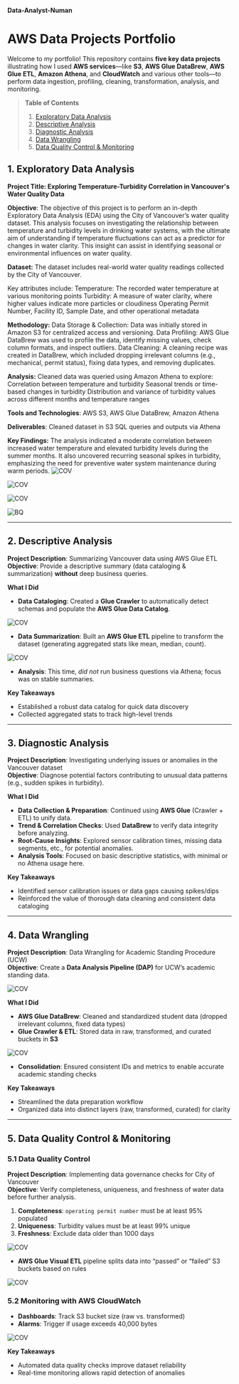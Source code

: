 **Data-Analyst-Numan**
# AWS Data Projects Portfolio

Welcome to my portfolio! This repository contains **five key data projects** illustrating how I used **AWS services**—like **S3**, **AWS Glue DataBrew**, **AWS Glue ETL**, **Amazon Athena**, and **CloudWatch** and various other tools—to perform data ingestion, profiling, cleaning, transformation, analysis, and monitoring.

> **Table of Contents**
> 1. [Exploratory Data Analysis](#1-exploratory-data-analysis)
> 2. [Descriptive Analysis](#2-descriptive-analysis)
> 3. [Diagnostic Analysis](#3-diagnostic-analysis)
> 4. [Data Wrangling](#4-data-wrangling)
> 5. [Data Quality Control & Monitoring](#5-data-quality-control--monitoring)



## 1. Exploratory Data Analysis

**Project Title: Exploring Temperature-Turbidity Correlation in Vancouver's Water Quality Data**

**Objective**:
The objective of this project is to perform an in-depth Exploratory Data Analysis (EDA) using the City of Vancouver’s water quality dataset. This analysis focuses on investigating the relationship between temperature and turbidity levels in drinking water systems, with the ultimate aim of understanding if temperature fluctuations can act as a predictor for changes in water clarity. This insight can assist in identifying seasonal or environmental influences on water quality.

**Dataset:**
The dataset includes real-world water quality readings collected by the City of Vancouver.

Key attributes include:
Temperature: The recorded water temperature at various monitoring points
Turbidity: A measure of water clarity, where higher values indicate more particles or cloudiness
Operating Permit Number, Facility ID, Sample Date, and other operational metadata

**Methodology:**
Data Storage & Collection: Data was initially stored in Amazon S3 for centralized access and versioning.
Data Profiling: AWS Glue DataBrew was used to profile the data, identify missing values, check column formats, and inspect outliers.
Data Cleaning: A cleaning recipe was created in DataBrew, which included dropping irrelevant columns (e.g., mechanical, permit status), fixing data types, and removing duplicates.

**Analysis:** Cleaned data was queried using Amazon Athena to explore:
Correlation between temperature and turbidity
Seasonal trends or time-based changes in turbidity
Distribution and variance of turbidity values across different months and temperature ranges

**Tools and Technologies**:
AWS S3, AWS Glue DataBrew, Amazon Athena

**Deliverables**:
Cleaned dataset in S3
SQL queries and outputs via Athena

**Key Findings:**
The analysis indicated a moderate correlation between increased water temperature and elevated turbidity levels during the summer months. It also uncovered recurring seasonal spikes in turbidity, emphasizing the need for preventive water system maintenance during warm periods.
![COV](COV_Drawio.png)

![COV](profiling.png)

![COV](profiling1.png)

![BQ](BQ_Example.png)

---

## 2. Descriptive Analysis
**Project Description**: Summarizing Vancouver data using AWS Glue ETL  
**Objective**: Provide a descriptive summary (data cataloging & summarization) **without** deep business queries.

**What I Did**  
- **Data Cataloging**: Created a **Glue Crawler** to automatically detect schemas and populate the **AWS Glue Data Catalog**.

![COV](catalog.png)

- **Data Summarization**: Built an **AWS Glue ETL** pipeline to transform the dataset (generating aggregated stats like mean, median, count).

![COV](summarization.png)

- **Analysis**: This time, *did not* run business questions via Athena; focus was on stable summaries.

**Key Takeaways**  
- Established a robust data catalog for quick data discovery  
- Collected aggregated stats to track high-level trends

<!-- Insert a screenshot or diagram related to Descriptive Analysis:
![Descriptive Analysis Diagram](images/descriptive_analysis.png)
-->

---

## 3. Diagnostic Analysis
**Project Description**: Investigating underlying issues or anomalies in the Vancouver dataset  
**Objective**: Diagnose potential factors contributing to unusual data patterns (e.g., sudden spikes in turbidity).

**What I Did**  
- **Data Collection & Preparation**: Continued using **AWS Glue** (Crawler + ETL) to unify data.  
- **Trend & Correlation Checks**: Used **DataBrew** to verify data integrity before analyzing.  
- **Root-Cause Insights**: Explored sensor calibration times, missing data segments, etc., for potential anomalies.  
- **Analysis Tools**: Focused on basic descriptive statistics, with minimal or no Athena usage here.

**Key Takeaways**  
- Identified sensor calibration issues or data gaps causing spikes/dips  
- Reinforced the value of thorough data cleaning and consistent data cataloging

<!-- Insert a screenshot or diagram for Diagnostic Analysis:
![Diagnostic Analysis Screenshot](images/diagnostic_analysis.png)
-->

---

## 4. Data Wrangling
**Project Description**: Data Wrangling for Academic Standing Procedure (UCW)  
**Objective**: Create a **Data Analysis Pipeline (DAP)** for UCW’s academic standing data.

![COV](UCW_DAP.png)

**What I Did**  
- **AWS Glue DataBrew**: Cleaned and standardized student data (dropped irrelevant columns, fixed data types)  
- **Glue Crawler & ETL**: Stored data in raw, transformed, and curated buckets in **S3**

![COV](ETL_UCW.png)

- **Consolidation**: Ensured consistent IDs and metrics to enable accurate academic standing checks

**Key Takeaways**  
- Streamlined the data preparation workflow  
- Organized data into distinct layers (raw, transformed, curated) for clarity

<!-- Insert a screenshot or diagram for Data Wrangling:
![Data Wrangling Flow](images/data_wrangling_flow.png)
-->

---

## 5. Data Quality Control & Monitoring

### 5.1 Data Quality Control
**Project Description**: Implementing data governance checks for City of Vancouver  
**Objective**: Verify completeness, uniqueness, and freshness of water data before further analysis.

1. **Completeness**: `operating permit number` must be at least 95% populated  
2. **Uniqueness**: Turbidity values must be at least 99% unique  
3. **Freshness**: Exclude data older than 1000 days

![COV](DataQC.png)

- **AWS Glue Visual ETL** pipeline splits data into “passed” or “failed” S3 buckets based on rules

![COV](DataETL.png)

### 5.2 Monitoring with AWS CloudWatch
- **Dashboards**: Track S3 bucket size (raw vs. transformed)  
- **Alarms**: Trigger if usage exceeds 40,000 bytes

![COV](dashboard.png)

**Key Takeaways**  
- Automated data quality checks improve dataset reliability  
- Real-time monitoring allows rapid detection of anomalies




